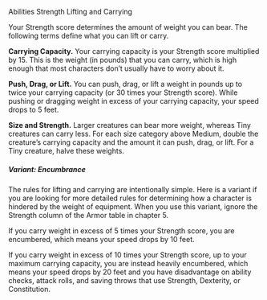 Abilities
Strength
Lifting and Carrying
<p>
  Your Strength score determines the amount of weight you can bear. The following terms define what you can lift or carry.
</p>
<p>
  <strong>Carrying Capacity.</strong> Your carrying capacity is your Strength score multiplied by 15. This is the weight (in pounds) that you can carry, which is high enough that most characters don’t usually have to worry about it.
</p>
<p>
  <strong>Push, Drag, or Lift.</strong> You can push, drag, or lift a weight in pounds up to twice your carrying capacity (or 30 times your Strength score). While pushing or dragging weight in excess of your carrying capacity, your speed drops to 5 feet.
</p>
<p>
  <strong>Size and Strength.</strong> Larger creatures can bear more weight, whereas Tiny creatures can carry less. For each size category above Medium, double the creature’s carrying capacity and the amount it can push, drag, or lift. For a Tiny creature, halve these weights.
</p>
<h5>Variant: Encumbrance</h5>
<p>
  The rules for lifting and carrying are intentionally simple. Here is a variant if you are looking for more detailed rules for determining how a character is hindered by the weight of equipment. When you use this variant, ignore the Strength column of the Armor table in chapter 5.
</p>
<p>
  If you carry weight in excess of 5 times your Strength score, you are encumbered, which means your speed drops by 10 feet.
</p>
<p>
  If you carry weight in excess of 10 times your Strength score, up to your maximum carrying capacity, you are instead heavily encumbered, which means your speed drops by 20 feet and you have disadvantage on ability checks, attack rolls, and saving throws that use Strength, Dexterity, or Constitution.
</p>